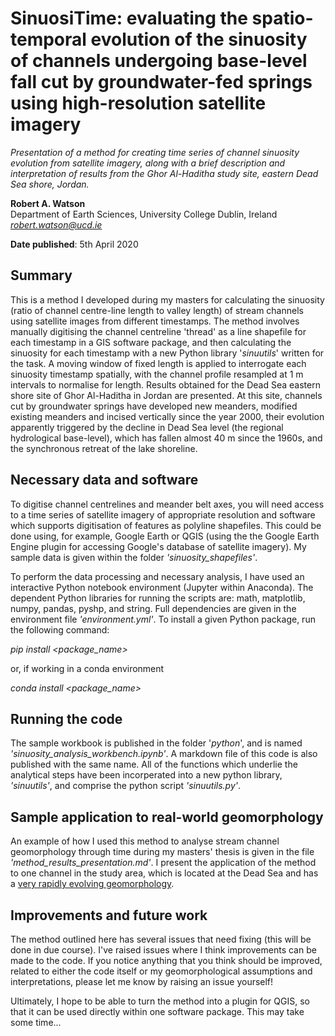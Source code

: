 # SinuosiTime: evaluating the spatio-temporal evolution of the sinuosity of channels undergoing base-level fall cut by groundwater-fed springs using high-resolution satellite imagery
*Presentation of a method for creating time series of channel sinuosity evolution from satellite imagery, along with a brief description and interpretation of results from the Ghor Al-Haditha study site, eastern Dead Sea shore, Jordan.*


**Robert A. Watson**\
Department of Earth Sciences, University College Dublin, Ireland\
*robert.watson@ucd.ie*

**Date published**: 5th April 2020

## Summary

This is a method I developed during my masters for calculating the sinuosity (ratio of channel centre-line length to valley length) of stream channels using satellite images from different timestamps. The method involves manually digitising the channel centreline 'thread' as a line shapefile for each timestamp in a GIS software package, and then calculating the sinuosity for each timestamp with a new Python library '*sinuutils*' written for the task. A moving window of fixed length is applied to interrogate each sinuosity timestamp spatially, with the channel profile resampled at 1 m intervals to normalise for length. Results obtained for the Dead Sea eastern shore site of Ghor Al-Haditha in Jordan are presented. At this site, channels cut by groundwater springs have developed new meanders, modified existing meanders and incised vertically since the year 2000, their evolution apparently triggered by the decline in Dead Sea level (the regional hydrological base-level), which has fallen almost 40 m since the 1960s, and the synchronous retreat of the lake shoreline.  


## Necessary data and software

To digitise channel centrelines and meander belt axes, you will need access to a time series of satellite imagery of appropriate resolution and software which supports digitisation of features as polyline shapefiles. This could be done using, for example, Google Earth or QGIS (using the the Google Earth Engine plugin for accessing Google's database of satellite imagery). My sample data is given within the folder *'sinuosity_shapefiles'*.

To perform the data processing and necessary analysis, I have used an interactive Python notebook environment (Jupyter within Anaconda). The dependent Python libraries for running the scripts are: math, matplotlib, numpy, pandas, pyshp, and string. Full dependencies are given in the environment file *'environment.yml'*. To install a given Python package, run the following command:

*pip install <package_name>* 

or, if working in a conda environment

*conda install <package_name>*

## Running the code

The sample workbook is published in the folder '*python*', and is named *'sinuosity_analysis_workbench.ipynb'*. A markdown file of this code is also published with the same name. All of the functions which underlie the analytical steps have been incorperated into a new python library, *'sinuutils'*, and comprise the python script *'sinuutils.py'*.

## Sample application to real-world geomorphology

An example of how I used this method to analyse stream channel geomorphology through time during my masters' thesis is given in the file *'method_results_presentation.md'*. I present the application of the method to one channel in the study area, which is located at the Dead Sea and has a [very rapidly evolving geomorphology](https://www.solid-earth.net/10/1451/2019/se-10-1451-2019.html).

## Improvements and future work

The method outlined here has several issues that need fixing (this will be done in due course). I've raised issues where I think improvements can be made to the code. If you notice anything that you think should be improved, related to either the code itself or my geomorphological assumptions and interpretations, please let me know by raising an issue yourself!

Ultimately, I hope to be able to turn the method into a plugin for QGIS, so that it can be used directly within one software package. This may take some time...

